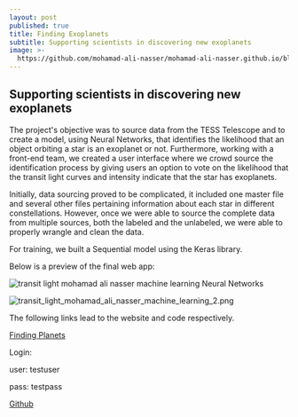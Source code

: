 ```yaml
---
layout: post
published: true
title: Finding Exoplanets
subtitle: Supporting scientists in discovering new exoplanets
image: >-
  https://github.com/mohamad-ali-nasser/mohamad-ali-nasser.github.io/blob/master/img/transit_light_mohamad_ali_nasser_machine_learning.png?raw=true
---
```

## Supporting scientists in discovering new exoplanets


The project's objective was to source data from the TESS Telescope and to create a model, using Neural Networks, that identifies the likelihood that an object orbiting a star is an exoplanet or not. 
Furthermore, working with a front-end team, we created a user interface where we crowd source the identification process by giving users an option to vote on the likelihood that the transit light curves and intensity indicate that the star has exoplanets.

Initially, data sourcing proved to be complicated, it included one master file and several other files pertaining information about each star in different constellations. However, once we were able to source the complete data from multiple sources, both the labeled and the unlabeled, we were able to properly wrangle and clean the data.

For training, we built a Sequential model using the Keras library.

Below is a preview of the final web app: 

![transit light mohamad ali nasser machine learning Neural Networks]({{site.baseurl}}/img/transit_light_mohamad_ali_nasser_machine_learning.png)

![transit_light_mohamad_ali_nasser_machine_learning_2.png]({{site.baseurl}}/img/transit_light_mohamad_ali_nasser_machine_learning_2.png)


The following links lead to the website and code respectively.

[Finding Planets](https://findingplanets.netlify.com/)

Login:

user: testuser 

pass: testpass

[Github](https://github.com/BW-Finding-Planets)